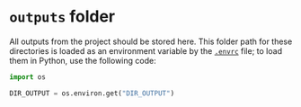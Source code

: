 # `outputs` folder

All outputs from the project should be stored here. This folder path for these directories is loaded as an environment 
variable by the [`.envrc`](../.envrc) file; to load them in Python, use the following code:

```python
import os

DIR_OUTPUT = os.environ.get("DIR_OUTPUT")
```
